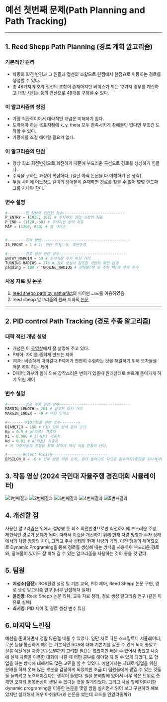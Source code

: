 # 예선 첫번째 문제(Path Planning and Path Tracking)
----
## 1. Reed Shepp Path Planning (경로 계획 알고리즘)
### 기본적인 원리
- 차량의 회전 반경과 그 원들과 접선의 조합으로 한점에서 한점으로 이동하는 경로를 생성할 수 있다.
- 총 48가지의 호와 접선의 조합이 존재하지만 베이스가 되는 12가지 경우를 계산하고 대칭 시키는 등의 연산으로 48개를 구해낼 수 있다.

### 이 알고리즘의 장점
- 가장 직관적이어서 대략적인 개념은 이해하기 쉽다.
- 도착해야 하는 목표지점에 x, y, theta 모두 만족시키게 장애물만 없다면 무조건 도착할 수 있다.
- 가중치를 조절 해야할 필요가 없다.

### 이 알고리즘의 단점
- 항상 최소 회전반경으로 회전하기 때문에 부드러운 곡선으로 경로를 생성하기 힘들다.
- 수식을 구하는 과정이 복잡하다, (일단 아직 논문을 다 이해하기 전 생각)
- 두점 사이에 어느정도 길이의 장애물이 존재하면 경로를 찾을 수 없어 몇몇 랜드마크를 지나야 한다.

### 변수 설명

```python
#--------맵 정보와 관련된 상수----------------------------
P_ENTRY = (1036, 162) # 주차라인 진입 시점의 좌표
P_END = (1129, 69) # 주차라인 끝의 좌표
MAP = (1200, 850) # 맵 사이즈


#--------주차 방법----------------------------------------
IS_FRONT = 1 # 1: 전면 주차, 0: 후면주차

#--------경로 생성 관련 상수-------------------------------
ENTRY_MARGIN = 50 # 도착지점 추가 마진 거리
TURNING_RADIUS = 270 # 경로 생성시 참조할 차량의 회전 반경
padding = 100 / TURNING_RADIUS # 장애물(벽 및 주차 벽)의 부피 추가
```

### 사용 자료 및 논문
1. [reed shepp path by nathanlct](https://github.com/nathanlct/reeds-shepp-curves/tree/master)의 파이썬 코드를 이용하였음
2. reed shepp 알고리즘의 원래 저자의 [논문](https://projecteuclid.org/journals/pacific-journal-of-mathematics/volume-145/issue-2/Optimal-paths-for-a-car-that-goes-both-forwards-and/pjm/1102645450.full)

---
## 2. PID control Path Tracking (경로 추종 알고리즘)
### 대략 적인 개념 설명
- 개념은 이 [동영상](https://www.youtube.com/watch?v=4Y7zG48uHRo)에서 잘 설명해 주고 있다.
- P제어: 차이를 좁히게 만드는 제어
- I제어: 비슷하게 따라갈때 P제어가 천천히 수렴하는 것을 해결하기 위해 오차들을 적분 하여 하는 제어
- D제어: 외부의 힘에 의해 갑작스러운 변화가 있을때 원래상태로 빠르게 돌아가게 하기 위한 제어

### 변수 설명
```python
#--------경로 추종 관련 상수--------------------------------
MARGIN_LENGTH = 200 # 끝부분 마진 거리
MARGIN_INDEX = 40 # 마진 인덱스

#<-------PID컨트롤 관련 상수-------->
DIAMETER = 150 # PID 오류 탐색 원의 크기
Kp = 0.5 # p(오류) 가중치
Ki = 0.006 # i(적분) 가중치
Kd = 0.01 # d(미분) 가중치
# 위 가중치들의 조정을 통해 최적의 제어 식을 만들어 낸다.

#-------Detect Finish-------------------------
EPSILON_X = -6 # 전후 방향 허용 오차, 좀더 들어가도 되므로 음수까지(중앙을 지나쳐야) 가야 완벽히 초록불이 들어옴
```

## 3. 작동 영상 (2024 국민대 자율주행 경진대회 시뮬레이터)
![1번째결과](https://github.com/JEESUNGSO/KMU-selfdriving-1st-assignment/assets/166119462/b96e7d79-f6fc-4fa4-93c9-cf9b43037449)
![2번째결과](https://github.com/JEESUNGSO/KMU-selfdriving-1st-assignment/assets/166119462/8601ea4f-8243-406f-b774-fa4c2aeb1d1d)
![3번째결과](https://github.com/JEESUNGSO/KMU-selfdriving-1st-assignment/assets/166119462/7410c851-a649-4af3-8233-d19c4832b34e)
![4번째결과](https://github.com/JEESUNGSO/KMU-selfdriving-1st-assignment/assets/166119462/849f3a09-4089-41be-9fe7-1f981c93195f)
![5번째결과](https://github.com/JEESUNGSO/KMU-selfdriving-1st-assignment/assets/166119462/3c262e68-45bf-4b52-8eb1-288073dd1f03)

## 4. 개선할 점
  사용한 알고리즘은 위에서 설명했 듯 최소 회전반경으로만 회전하기에 부드러운 주행, 제한적인 경로가 문제가 된다.
  따라서 이것을 개선하기 위해 현재 차량 방향과 주차 상태에서의 차량 방향의 차이, 그리고 주차 상태와 현제 차량의 거리,
  이전 행동의 제어값으로 Dynamic Programing을 통해 경로를 생성해 내는 방식을 사용하여 부드러운 경로와, 장애물이
  있어도 잘 피해 갈 수 있는 알고리즘을 사용하는 것이 좋을 것 같다. 

## 5. 팀원
  - **지성소(팀장)**: ROS환경 설정 및 기본 교육, PID 제어, Reed Shepp 논문 구현, 경로 생성 알고리즘 연구 (너무 난잡해져 실패)
  - **윤진영**: Reed Shepp 논문 리뷰, 교육 자료 정리, 경로 생성 알고리즘 연구 (같은 이유로 실패)
  - **최서영**: PID 제어 및 경로 생성 변수 튜닝

## 6. 마지막 느낀점
  예선을 준비하면서 정말 많은걸 배울 수 있었다. 일단 서로 다른 스크립트나 시뮬레이터, 로봇 등을 통신하게 해주는 기본적인 ROS에 
  대해 기본기를 갖출 수 있게 되어 좋았고 물론 예선에선 차량 운동모델까지 고려할 필요는 없었지만 배울 수 있어서 좋았고 나중에
  실제 차량을 이용한 대회에 나갈 때 어떤 공부를 해야할 지 알 수 있게 되었다. 또 협업을 하는 방식에 대해서도 많은 고민을 할 수
  있었다. 예선에서는 제대로 협업을 위한 분배를 하지 못해 많은 부분을 감당하게 되었지만 조금 더 팀원들에게 맡길 수 있는 것들을
  늘리려고 노력해야겠다는 생각이 들었다. 일을 분배함에 있어서 너무 작은 단위로 쪼개면 오히려 병목현상이 생길 수 있다는
  것을 알게되었다. 그리고 사실 앞에 이야기한 dynamic programing을 이용한 논문을 몇일 밤을 설치면서 읽어 보고 구현하려 해보았지만
  실패해서 매우 아쉬웠다(왜 논문을 썼는데 코드를 안알려줄까?)
